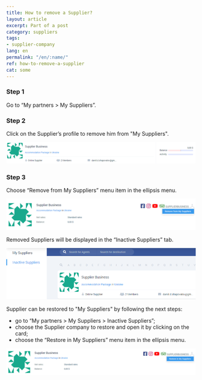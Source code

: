 ```yaml
---
title: How to remove a Supplier?
layout: article
excerpt: Part of a post
category: suppliers
tags:
- supplier-company
lang: en
permalink: "/en/:name/"
ref: how-to-remove-a-supplier
cat: some
---
```


### **Step 1**

Go to “My partners > My Suppliers”.

### **Step 2**

Click on the Supplier’s profile to remove him from "My Suppliers".

![Suppliers_recent_bookings1](/assets/images/suppliers_recent_bookings1.png)

### **Step 3**

Choose “Remove from My Suppliers” menu item in the ellipsis menu.

![How_to_remove_a_supplier_from_my_suppliers2](/assets/images/how_to_remove_a_supplier_from_my_suppliers2.png)

Removed Suppliers will be displayed in the “Inactive Suppliers” tab.

![How_to_remove_a_supplier_from_my_suppliers3](/assets/images/how_to_remove_a_supplier_from_my_suppliers3.png)

Supplier can be restored to "My Suppliers" by following the next steps:
- go to “My partners > My Suppliers > Inactive Suppliers”;
- choose the Supplier company to restore and open it by clicking on the card;
- choose the “Restore in My Suppliers” menu item in the ellipsis menu.

![How_to_remove_a_supplier_from_my_suppliers4](/assets/images/how_to_remove_a_supplier_from_my_suppliers4.png)


